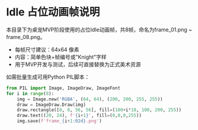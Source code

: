# Idle 占位动画帧说明

本目录下为桌宠MVP阶段使用的占位Idle动画帧，共8帧，命名为frame_01.png ~ frame_08.png。

- 每帧尺寸建议：64x64 像素
- 内容：简单色块+帧编号或"Knight"字样
- 用于MVP开发与测试，后续可直接替换为正式美术资源

如需批量生成可用Python PIL脚本：
```python
from PIL import Image, ImageDraw, ImageFont
for i in range(8):
    img = Image.new('RGBA', (64, 64), (200, 200, 255, 255))
    draw = ImageDraw.Draw(img)
    draw.rectangle([8, 8, 56, 56], fill=(100+i*10, 100, 200, 255))
    draw.text((20, 24), f'{i+1}', fill=(0,0,0,255))
    img.save(f'frame_{i+1:02d}.png')
```
